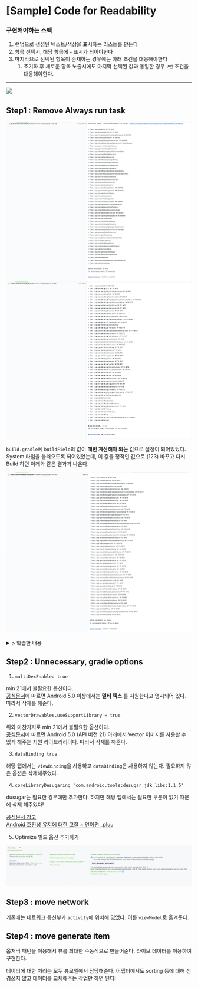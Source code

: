 # [Sample] Code for Readability

### 구현해야하는 스펙

1. 랜덤으로 생성된 텍스트/색상을 표시하는 리스트를 만든다
2. 항목 선택시, 해당 항목에 `⭑` 표시가 되어야한다
3. 마지막으로 선택된 항목이 존재하는 경우에는 아래 조건을 대응해야한다
   1. 초기화 후 새로운 항목 노출시에도 마지막 선택된 값과 동일한 경우 `2번` 조건을 대응해야한다.

------

<img src="arts/preview.png" width="50%" />

## Step1 : Remove Always run task

![첫번째 시도](arts/step1_first_run_task.png)
![두번째 시도](arts/step1_second_run_task.png)

`build.gradle`에 `buildField`의 값이 **매번 계산해야 되는** 값으로 설정이 되어있었다.
System 타임을 불러오도록 되어있었는데, 이 값을 정적인 값으로 (123) 바꾸고 다시 Build 하면 아래와 같은 결과가 나온다.

![수정 후](arts/step1_after_repair_run_task.png)

<details>
<summary> > 학습한 내용 </summary>

### Gradle Build output
Gradle 이 작업을 실행할 때 콘솔 UI 와 Tooling API를 통해 다른 결과로 작업에 레이블을 저장할 수 있다.
이러한 레이블은 작업에 실행할 작업이 있는지, 해당 작업을 실행해야 하는지, 해당 작업을 실행해야 하는지, 해당 작업을 실행했는지,
해당 작업이 변경되었는지 여부를 기반으로 한다.

#### `(no label)` or `EXECUTED`
Task가 해당 작업을 실행했다.
- Task에는 Action이 있고 Gradle은 빌드의 일부로 실행되어야 한다고 결정하였다.
- Task는 작업과 일부 종속성이 없으며 종속성이 모두 실행된다.

#### `UP-TO-DATE`
Task의 출력은 변경되지 않았다.
- Task에는 출력과 입력이 있으며 변경되지 않았다.
- Task에는 Action이 있지만 Gradle에 출력을 변경하지 않았다고 알려준다.
- Task에는 Action과 일부 종속성이 없지만 모든 종속성은 최신 상태이며 건너뛰거나 캐시에서 가져온다.
- Task에는 Action과 종속성이 없다.

#### `FROM-CACHE`
Task의 출력은 이전 실행에서 찾을 수 있다.
- Task에 빌드 캐시에서 복원된 출력이 있다.

#### `SKIPPED`
Task가 해당 작업을 실행하지 않았다.
- Task가 명령줄에서 명시적으로 제외 되었다.
- 작업에 `OnlyIf` 조건자가 `false`를 반환한다.

#### `NO-SOURCE`
Task는 해당 Action을 실행할 필요가 없다.
- Task에는 입력과 출력이 있지만 소스는 없다. 예를 들어, 소스 파일은 JavaCompile용 .java 파일이다.

[참고 자료 - Gradle page](https://docs.gradle.org/current/userguide/more_about_tasks.html)

</details>

## Step2 : Unnecessary, gradle options

1) `multiDexEnabled true`

min 21에서 불필요한 옵션이다. <br>
[공식문서](https://developer.android.com/studio/build/multidex#mdex-on-l)에 따르면
Android 5.0 이상에서는 **멀티 덱스** 를 지원한다고 명시되어 있다.
따라서 삭제를 해준다.

2) `vectorDrawables.useSupportLibrary = true`

위와 마찬가지로 min 21에서 불필요한 옵션이다. <br>
[공식문서](https://developer.android.com/studio/write/vector-asset-studio?hl=ko#sloption)에 따르면
Android 5.0 (API 버전 21) 아래에서 Vector 이미지를 사용할 수 있게 해주는 지원 라이브러리이다.
따라서 삭제를 해준다.

3) `dataBinding true`

해당 앱에서는 `viewBinding`을 사용하고 `dataBinding`은 사용하지 않는다.
필요하지 않은 옵션은 삭제해주었다. 

4) `coreLibraryDesugaring 'com.android.tools:desugar_jdk_libs:1.1.5'`

dusugar는 필요한 경우에만 추가한다.
하지만 해당 앱에서는 필요한 부분이 없기 때문에 삭제 해주었다!

[공식문서 참고](https://developer.android.com/studio/write/java8-support) <br>
[Android 호환성 유지에 대한 고찰 ~ 언어편 _pluu](https://developer.android.com/studio/write/java8-support)

5) Optimize 빌드 옵션 추가하기

![Optimize 빌드 옵션 추가하기](arts/step2_obtimize_build_option.png)

## Step3 : move network

기존에는 네트워크 통신부가 `activity`에 위치해 있었다.
이를 `viewModel`로 옮겨준다.

## Step4 : move generate item

옵저버 패턴을 이용해서 뷰를 최대한 수동적으로 만들어준다.
라이브 데이터를 이용하여 구현한다.

데이터에 대한 처리는 모두 뷰모델에서 담당해준다.
어댑터에서도 sorting 등에 대해 신경쓰지 않고 데이터를 교체해주는 작업만 하면 된다!